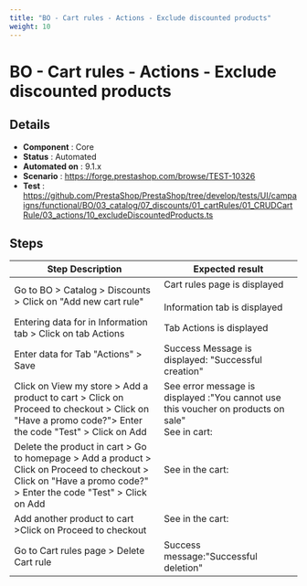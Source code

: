 ```yaml
---
title: "BO - Cart rules - Actions - Exclude discounted products"
weight: 10
---
```


# BO - Cart rules - Actions - Exclude discounted products
## Details
* **Component** : Core
* **Status** : Automated
* **Automated on** : 9.1.x
* **Scenario** : https://forge.prestashop.com/browse/TEST-10326
* **Test** : https://github.com/PrestaShop/PrestaShop/tree/develop/tests/UI/campaigns/functional/BO/03_catalog/07_discounts/01_cartRules/01_CRUDCartRule/03_actions/10_excludeDiscountedProducts.ts

## Steps
| Step Description | Expected result |
| ----- | ----- |
| Go to BO > Catalog > Discounts > Click on "Add new cart rule" | Cart rules page is displayed <br><br>Information tab is displayed |
| Entering data for in Information tab > Click on tab Actions | Tab Actions is displayed |
| Enter data for Tab "Actions" > Save | Success Message is displayed: "Successful creation" |
| Click on View my store > Add a product to cart > Click on Proceed to checkout > Click on "Have a promo code?"> Enter the code "Test" > Click on Add | See error message is displayed :"You cannot use this voucher on products on sale"<br>See in cart:<br>|1 item|€22.94|<br>|Shipping|Free|<br>|Total (tax incl.)|€22.94| |
| Delete the product in cart > Go to homepage > Add a product > Click on Proceed to checkout > Click on "Have a promo code?" > Enter the code "Test" > Click on Add | See in the cart:<br> <br>|1 item|€34.80|<br>|Discount(s)|- €17.40|<br>|Shipping|Free|<br>|Total (tax incl.)|€17.40|<br>|test cart rules|-€17.40| |
| Add another product to cart >Click on Proceed to checkout | See in the cart:<br> <br>|2 items|€57.74|<br>|Discount(s)|- €17.40|<br>|Shipping|Free|<br>|Total (tax incl.)|€40.34|<br>|Test|-€17.40| |
| Go to Cart rules page > Delete Cart rule | Success message:"Successful deletion" |
